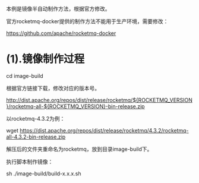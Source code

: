 本例是镜像半自动制作方法，根据官方修改。

官方rocketmq-docker提供的制作方法不能用于生产环境，需要修改：

https://github.com/apache/rocketmq-docker

# (1).镜像制作过程

cd image-build

根据官方链接下载，修改对应的版本号。

http://dist.apache.org/repos/dist/release/rocketmq/${ROCKETMQ_VERSION}/rocketmq-all-${ROCKETMQ_VERSION}-bin-release.zip

以rocketmq-4.3.2为例：

wget https://dist.apache.org/repos/dist/release/rocketmq/4.3.2/rocketmq-all-4.3.2-bin-release.zip

解压后的文件夹重命名为rocketmq，放到目录image-build下。

执行脚本制作镜像：

sh ./image-build/build-x.x.x.sh
